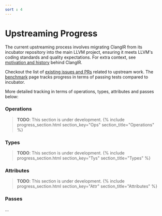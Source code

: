 ```yaml
---
sort : 4
---
```

# Upstreaming Progress

The current upstreaming process involves migrating ClangIR from its incubator repository into the main LLVM project, ensuring it meets LLVM's coding standards and quality expectations. For extra context, see [motivation and history](https://llvm.github.io/clangir/Development/motivation.html) behind ClangIR.

Checkout the list of [existing issues and PRs](https://github.com/llvm/llvm-project/labels/ClangIR) related to upstream work. The [benchmark](https://llvm.github.io/clangir/Development/benchmark.html#benchmark-coverage) page tracks progress in terms of passing tests compared to incubator.

More detailed tracking in terms of operations, types, attributes and passes below:

### Operations
> **TODO**: This section is under development.
{% include progress_section.html section_key="Ops" section_title="Operations" %}
### Types
> **TODO**: This section is under development.
{% include progress_section.html section_key="Tys" section_title="Types" %}
### Attributes
> **TODO**: This section is under development.
{% include progress_section.html section_key="Attr" section_title="Attributes" %}
### Passes
...
